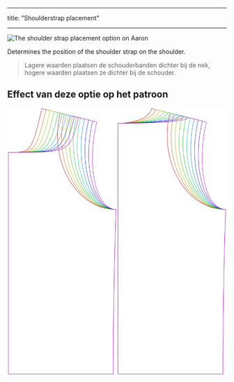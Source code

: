 - - -
title: "Shoulderstrap placement"
- - -

![The shoulder strap placement option on Aaron](./shoulderstrapplacement.svg)

Determines the position of the shoulder strap on the shoulder.

> Lagere waarden plaatsen de schouderbanden dichter bij de nek, hogere waarden plaatsen ze dichter bij de schouder.

## Effect van deze optie op het patroon

![This image shows the effect of this option by superimposing several variants that have a different value for this option](aaron_shoulderstrapplacement_sample.svg "Effect of this option on the pattern")

